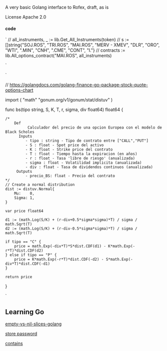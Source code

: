 A very basic Golang interface to Rofex, draft, as is

License Apache 2.0

#### code

`
	// all_instruments, _ := lib.Get_All_Instruments(token)
	// s := []string{"SOJ.ROS", "TRI.ROS", "MAI.ROS", "MERV - XMEV", "DLR", "ORO", "WTI", ".MIN", "CNH", ".CME", "CONT", "I."}
	// contracts := lib.All_options_contract("MAI.ROS", all_instruments)

`

`

// https://golangdocs.com/golang-finance-go-package-stock-quote-options-chart

import (
	"math"
	"gonum.org/v1/gonum/stat/distuv"
)

func bs(tipo string, S, K, T, r, sigma, div float64) float64 {

	/*
	   	Def
	          Calculador del precio de una opcion Europea con el modelo de Black Scholes
	      Inputs
	         - tipo : string - Tipo de contrato entre ["CALL","PUT"]
	         - S : float - Spot price del activo
	         - K : float - Strike price del contrato
	         - T : float - Tiempo hasta la expiracion (en años)
	         - r : float - Tasa 'libre de riesgo' (anualizada)
	         - sigma : float - Volatilidad implicita (anualizada)
	         - div : float - Tasa de dividendos continuos (anualizada)
	     Outputs
	         - precio_BS: float - Precio del contrato
	*/
	// Create a normal distribution
	dist := distuv.Normal{
		Mu:    0,
		Sigma: 1,
	}

	var price float64

	d1 := (math.Log(S/K) + (r-div+0.5*sigma*sigma)*T) / sigma / math.Sqrt(T)
	d2 := (math.Log(S/K) + (r-div-0.5*sigma*sigma)*T) / sigma / math.Sqrt(T)

	if tipo == "C" {
		price = math.Exp(-div*T)*S*dist.CDF(d1) - K*math.Exp(-r*T)*dist.CDF(d2)
	} else if tipo == "P" {
		price = K*math.Exp(-r*T)*dist.CDF(-d2) - S*math.Exp(-div*T)*dist.CDF(-d1)
	}

	return price
}


`

## Learning Go
[empty-vs-nil-slices-golang](https://blog.boot.dev/golang/empty-vs-nil-slices-golang/)

[store password](https://astaxie.gitbooks.io/build-web-application-with-golang/content/en/09.5.html)

[contains](https://play.golang.org/p/Qg_uv_inCek)
